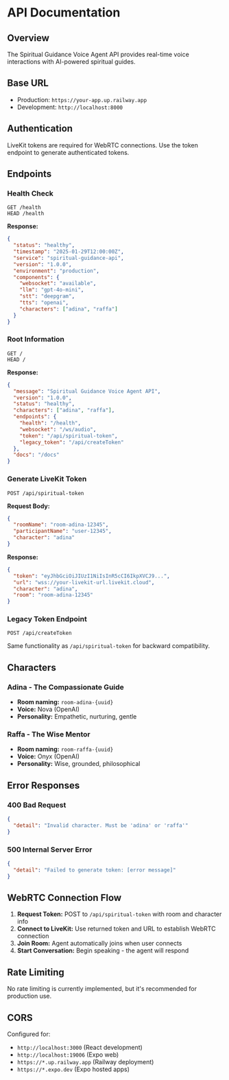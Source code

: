 # API Documentation

## Overview
The Spiritual Guidance Voice Agent API provides real-time voice interactions with AI-powered spiritual guides.

## Base URL
- Production: `https://your-app.up.railway.app`
- Development: `http://localhost:8000`

## Authentication
LiveKit tokens are required for WebRTC connections. Use the token endpoint to generate authenticated tokens.

## Endpoints

### Health Check
```http
GET /health
HEAD /health
```

**Response:**
```json
{
  "status": "healthy",
  "timestamp": "2025-01-29T12:00:00Z",
  "service": "spiritual-guidance-api",
  "version": "1.0.0",
  "environment": "production",
  "components": {
    "websocket": "available",
    "llm": "gpt-4o-mini",
    "stt": "deepgram",
    "tts": "openai",
    "characters": ["adina", "raffa"]
  }
}
```

### Root Information
```http
GET /
HEAD /
```

**Response:**
```json
{
  "message": "Spiritual Guidance Voice Agent API",
  "version": "1.0.0",
  "status": "healthy",
  "characters": ["adina", "raffa"],
  "endpoints": {
    "health": "/health",
    "websocket": "/ws/audio",
    "token": "/api/spiritual-token",
    "legacy_token": "/api/createToken"
  },
  "docs": "/docs"
}
```

### Generate LiveKit Token
```http
POST /api/spiritual-token
```

**Request Body:**
```json
{
  "roomName": "room-adina-12345",
  "participantName": "user-12345",
  "character": "adina"
}
```

**Response:**
```json
{
  "token": "eyJhbGciOiJIUzI1NiIsInR5cCI6IkpXVCJ9...",
  "url": "wss://your-livekit-url.livekit.cloud",
  "character": "adina",
  "room": "room-adina-12345"
}
```

### Legacy Token Endpoint
```http
POST /api/createToken
```
Same functionality as `/api/spiritual-token` for backward compatibility.

## Characters

### Adina - The Compassionate Guide
- **Room naming:** `room-adina-{uuid}`
- **Voice:** Nova (OpenAI)
- **Personality:** Empathetic, nurturing, gentle

### Raffa - The Wise Mentor
- **Room naming:** `room-raffa-{uuid}`
- **Voice:** Onyx (OpenAI)
- **Personality:** Wise, grounded, philosophical

## Error Responses

### 400 Bad Request
```json
{
  "detail": "Invalid character. Must be 'adina' or 'raffa'"
}
```

### 500 Internal Server Error
```json
{
  "detail": "Failed to generate token: [error message]"
}
```

## WebRTC Connection Flow

1. **Request Token:** POST to `/api/spiritual-token` with room and character info
2. **Connect to LiveKit:** Use returned token and URL to establish WebRTC connection
3. **Join Room:** Agent automatically joins when user connects
4. **Start Conversation:** Begin speaking - the agent will respond

## Rate Limiting
No rate limiting is currently implemented, but it's recommended for production use.

## CORS
Configured for:
- `http://localhost:3000` (React development)
- `http://localhost:19006` (Expo web)
- `https://*.up.railway.app` (Railway deployment)
- `https://*.expo.dev` (Expo hosted apps) 